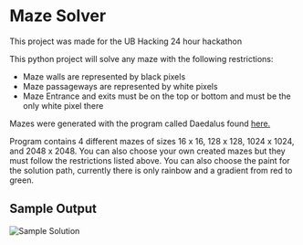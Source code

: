 # Maze Solver 

This project was made for the UB Hacking 24 hour hackathon 

This python project will solve any maze with the following restrictions:

* Maze walls are represented by black pixels
* Maze passageways are represented by white pixels
* Maze Entrance and exits must be on the top or bottom and must be the only white pixel there

Mazes were generated with the program called Daedalus found [here.](http://www.astrolog.org/labyrnth/daedalus.htm)

Program contains 4 different mazes of sizes 16 x 16, 128 x 128, 1024 x 1024, and 2048 x 2048. You can also choose your own created mazes but they must follow the restrictions listed above.
You can also choose the paint for the solution path, currently there is only rainbow and a gradient from red to green.

## Sample Output
![Sample Solution](Sample_Output.bmp)
